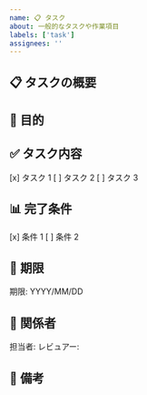 ```yaml
---
name: 📋 タスク
about: 一般的なタスクや作業項目
labels: ['task']
assignees: ''
---
```


## 📋 タスクの概要

<!-- タスクの内容を簡潔に説明してください -->

## 🎯 目的

<!-- このタスクの目的や達成したいことを説明してください -->

## ✅ タスク内容

[x] タスク 1
[ ] タスク 2
[ ] タスク 3

## 📊 完了条件

<!-- タスクが完了したと判断できる条件を記載してください -->

[x] 条件 1
[ ] 条件 2

## 📅 期限

<!-- 期限がある場合は記載してください -->

期限: YYYY/MM/DD

## 👥 関係者

<!-- 関係者やアサイン先があれば記載してください -->

担当者:
レビュアー:

## 📝 備考

<!-- その他の情報や注意点があれば記載してください -->
